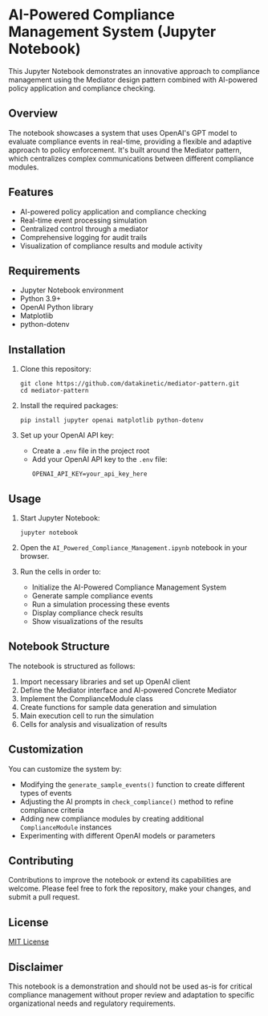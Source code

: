 # AI-Powered Compliance Management System (Jupyter Notebook)

This Jupyter Notebook demonstrates an innovative approach to compliance management using the Mediator design pattern combined with AI-powered policy application and compliance checking.

## Overview

The notebook showcases a system that uses OpenAI's GPT model to evaluate compliance events in real-time, providing a flexible and adaptive approach to policy enforcement. It's built around the Mediator pattern, which centralizes complex communications between different compliance modules.

## Features

- AI-powered policy application and compliance checking
- Real-time event processing simulation
- Centralized control through a mediator
- Comprehensive logging for audit trails
- Visualization of compliance results and module activity

## Requirements

- Jupyter Notebook environment
- Python 3.9+
- OpenAI Python library
- Matplotlib
- python-dotenv

## Installation

1. Clone this repository:
   ```
   git clone https://github.com/datakinetic/mediator-pattern.git
   cd mediator-pattern
   ```

2. Install the required packages:
   ```
   pip install jupyter openai matplotlib python-dotenv
   ```

3. Set up your OpenAI API key:
   - Create a `.env` file in the project root
   - Add your OpenAI API key to the `.env` file:
     ```
     OPENAI_API_KEY=your_api_key_here
     ```

## Usage

1. Start Jupyter Notebook:
   ```
   jupyter notebook
   ```

2. Open the `AI_Powered_Compliance_Management.ipynb` notebook in your browser.

3. Run the cells in order to:
   - Initialize the AI-Powered Compliance Management System
   - Generate sample compliance events
   - Run a simulation processing these events
   - Display compliance check results
   - Show visualizations of the results

## Notebook Structure

The notebook is structured as follows:

1. Import necessary libraries and set up OpenAI client
2. Define the Mediator interface and AI-powered Concrete Mediator
3. Implement the ComplianceModule class
4. Create functions for sample data generation and simulation
5. Main execution cell to run the simulation
6. Cells for analysis and visualization of results

## Customization

You can customize the system by:
- Modifying the `generate_sample_events()` function to create different types of events
- Adjusting the AI prompts in `check_compliance()` method to refine compliance criteria
- Adding new compliance modules by creating additional `ComplianceModule` instances
- Experimenting with different OpenAI models or parameters

## Contributing

Contributions to improve the notebook or extend its capabilities are welcome. Please feel free to fork the repository, make your changes, and submit a pull request.

## License

[MIT License](LICENSE)

## Disclaimer

This notebook is a demonstration and should not be used as-is for critical compliance management without proper review and adaptation to specific organizational needs and regulatory requirements.
